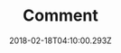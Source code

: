 ---
_id: 962d6220-1461-11e8-bad5-27d0ae215d77
author: ''
email: unionx@foxmail.com
name: 星移农业技术有限公司 - InterImm Agriculture
founded: '2018'
base: 中国四川省成都市
category: 农业技术
link: 'http://www.interimmag.com.cn/'
about: >-
  星移农业最初是星际移民中心下属的一个非盈利科研机构，由美国NASA和中国航空三院联合建立，依托于中国科学院成都生物所。随后该机构相继将多项关键技术工程化，并成功在火星一期基地建设期间建成火星农业实验室和火星第一农业基地。该机构随后成立公司，并在成都和火星设立双总部。
date: '2018-02-18T04:10:00.293Z'
approved: false
title: Comment
message: ' '

---